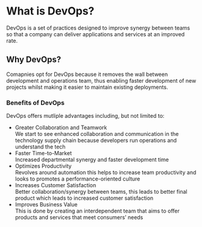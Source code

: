 # What is DevOps?

DevOps is a set of practices designed to improve synergy between teams so that a company can deliver applications and services at an improved rate.

## Why DevOps?

Comapnies opt for DevOps because it removes the wall between development and operations team, thus enabling faster development of new projects whilst making it easier to maintain existing deployments.


### Benefits of DevOps

DevOps offers mutliple advantages including, but not limited to:

- Greater Collaboration and Teamwork <br />
We start to see enhanced collaboration and communication in the technology supply chain because developers run operations and understand the tech
- Faster Time-to-Market <br />
Increased departmental synergy and faster development time
- Optimizes Productivity <br />
Revolves around automation this helps to increase team productivity and looks to promotes a performance-oriented culture
- Increases Customer Satisfaction <br />
Better collaboration/synergy between teams, this leads to better final product which leads to increased customer satisfaction
- Improves Business Value <br />
This is done by creating an interdependent team that aims to offer products and services that meet consumers’ needs
